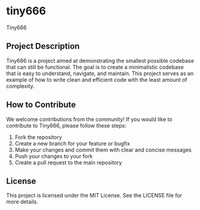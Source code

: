 # tiny666
Tiny666

## Project Description
Tiny666 is a project aimed at demonstrating the smallest possible codebase that can still be functional. The goal is to create a minimalistic codebase that is easy to understand, navigate, and maintain. This project serves as an example of how to write clean and efficient code with the least amount of complexity.

## How to Contribute
We welcome contributions from the community! If you would like to contribute to Tiny666, please follow these steps:
1. Fork the repository
2. Create a new branch for your feature or bugfix
3. Make your changes and commit them with clear and concise messages
4. Push your changes to your fork
5. Create a pull request to the main repository

## License
This project is licensed under the MIT License. See the LICENSE file for more details.
